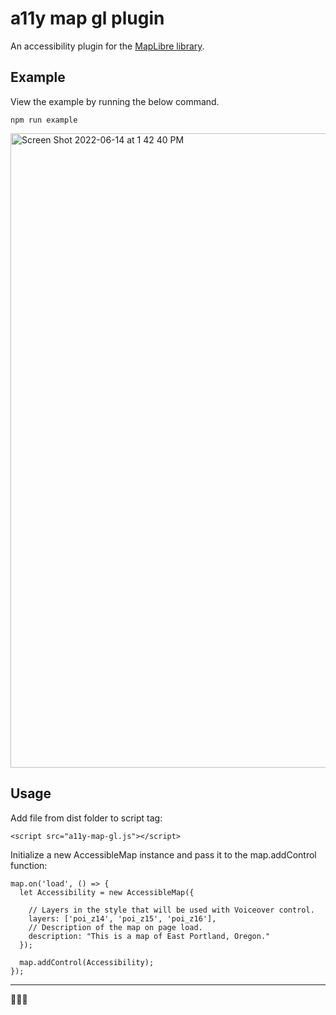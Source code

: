 # a11y map gl plugin
An accessibility plugin for the [MapLibre library](https://maplibre.org/).

## Example

View the example by running the below command. 

`npm run example`

<img width="1015" alt="Screen Shot 2022-06-14 at 1 42 40 PM" src="https://user-images.githubusercontent.com/19801577/173646090-789a6551-4d08-4864-8fa8-44562a88c173.png">

## Usage

Add file from dist folder to script tag: 

`<script src="a11y-map-gl.js"></script>`

Initialize a new AccessibleMap instance and pass it to the map.addControl function: 
```
map.on('load', () => {
  let Accessibility = new AccessibleMap({
    
    // Layers in the style that will be used with Voiceover control. 
    layers: ['poi_z14', 'poi_z15', 'poi_z16'], 
    // Description of the map on page load. 
    description: "This is a map of East Portland, Oregon."
  });
  
  map.addControl(Accessibility);
});
```
-------

🐝🌵🌻
